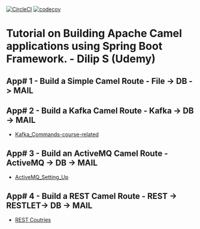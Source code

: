 [![CircleCI](https://circleci.com/gh/artshishkin/apache-camel-learn-by-coding-in-spring-boot.svg?style=svg)](https://circleci.com/gh/artshishkin/apache-camel-learn-by-coding-in-spring-boot)
[![codecov](https://codecov.io/gh/artshishkin/apache-camel-learn-by-coding-in-spring-boot/branch/master/graph/badge.svg)](https://codecov.io/gh/artshishkin/apache-camel-learn-by-coding-in-spring-boot)

# Tutorial on Building Apache Camel applications using Spring Boot Framework. - Dilip S (Udemy)

## App# 1 - Build a Simple Camel Route - File -> DB -> MAIL

## App# 2 - Build a Kafka Camel Route - Kafka -> DB -> MAIL

- [Kafka_Commands-course-related](https://github.com/artshishkin/apache-camel-learn-by-coding-in-spring-boot/blob/master/app02-kafka-db-mail/Kafka_Commands-course-related.md)

## App# 3 - Build an ActiveMQ Camel Route - ActiveMQ -> DB -> MAIL

- [ActiveMQ_Setting_Up](https://github.com/artshishkin/apache-camel-learn-by-coding-in-spring-boot/blob/master/app03-activemq-db-mail/ActiveMQ_Setting_Up.md)

## App# 4 - Build a REST Camel Route - REST -> RESTLET-> DB -> MAIL

- [REST Coutries](https://restcountries.eu/)

